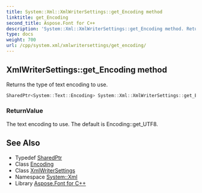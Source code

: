 ```yaml
---
title: System::Xml::XmlWriterSettings::get_Encoding method
linktitle: get_Encoding
second_title: Aspose.Font for C++
description: 'System::Xml::XmlWriterSettings::get_Encoding method. Returns the type of text encoding to use in C++.'
type: docs
weight: 700
url: /cpp/system.xml/xmlwritersettings/get_encoding/
---
```

## XmlWriterSettings::get_Encoding method


Returns the type of text encoding to use.

```cpp
SharedPtr<System::Text::Encoding> System::Xml::XmlWriterSettings::get_Encoding()
```


### ReturnValue

The text encoding to use. The default is Encoding::get_UTF8.

## See Also

* Typedef [SharedPtr](../../../system/sharedptr/)
* Class [Encoding](../../../system.text/encoding/)
* Class [XmlWriterSettings](../)
* Namespace [System::Xml](../../)
* Library [Aspose.Font for C++](../../../)

